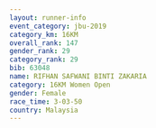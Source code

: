 ```yaml
---
layout: runner-info 
event_category: jbu-2019 
category_km: 16KM  
overall_rank: 147
gender_rank: 29
category_rank: 29
bib: 63048
name: RIFHAN SAFWANI BINTI ZAKARIA
category: 16KM Women Open
gender: Female
race_time: 3-03-50
country: Malaysia
---
```

